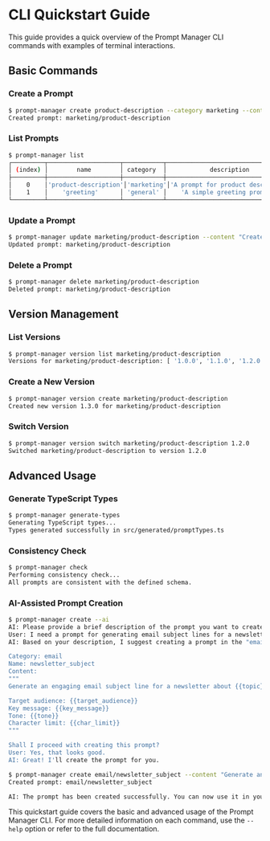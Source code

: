 # CLI Quickstart Guide

This guide provides a quick overview of the Prompt Manager CLI commands with examples of terminal interactions.

## Basic Commands

### Create a Prompt

```bash
$ prompt-manager create product-description --category marketing --content "Create a compelling product description for {{product_name}}. Key features: {{features}}. Target audience: {{target_audience}}. Tone: {{tone}}. Word limit: {{word_limit}}"
Created prompt: marketing/product-description
```

### List Prompts

```bash
$ prompt-manager list
┌─────────┬────────────────────┬───────────┬─────────────────────────────────────┐
│ (index) │        name        │ category  │            description              │
├─────────┼────────────────────┼───────────┼─────────────────────────────────────┤
│    0    │'product-description'│'marketing'│'A prompt for product descriptions' │
│    1    │    'greeting'      │ 'general' │    'A simple greeting prompt'       │
└─────────┴────────────────────┴───────────┴─────────────────────────────────────┘
```

### Update a Prompt

```bash
$ prompt-manager update marketing/product-description --content "Create an engaging product description for {{product_name}}. Highlight these key features: {{features}}. Appeal to this target audience: {{target_audience}}. Use a {{tone}} tone. Stay within {{word_limit}} words."
Updated prompt: marketing/product-description
```

### Delete a Prompt

```bash
$ prompt-manager delete marketing/product-description
Deleted prompt: marketing/product-description
```

## Version Management

### List Versions

```bash
$ prompt-manager version list marketing/product-description
Versions for marketing/product-description: [ '1.0.0', '1.1.0', '1.2.0' ]
```

### Create a New Version

```bash
$ prompt-manager version create marketing/product-description
Created new version 1.3.0 for marketing/product-description
```

### Switch Version

```bash
$ prompt-manager version switch marketing/product-description 1.2.0
Switched marketing/product-description to version 1.2.0
```

## Advanced Usage

### Generate TypeScript Types

```bash
$ prompt-manager generate-types
Generating TypeScript types...
Types generated successfully in src/generated/promptTypes.ts
```

### Consistency Check

```bash
$ prompt-manager check
Performing consistency check...
All prompts are consistent with the defined schema.
```

### AI-Assisted Prompt Creation

```bash
$ prompt-manager create --ai
AI: Please provide a brief description of the prompt you want to create.
User: I need a prompt for generating email subject lines for a newsletter.
AI: Based on your description, I suggest creating a prompt in the "email" category. Here's a draft:

Category: email
Name: newsletter_subject
Content:
"""
Generate an engaging email subject line for a newsletter about {{topic}}.

Target audience: {{target_audience}}
Key message: {{key_message}}
Tone: {{tone}}
Character limit: {{char_limit}}
"""

Shall I proceed with creating this prompt?
User: Yes, that looks good.
AI: Great! I'll create the prompt for you.

$ prompt-manager create email/newsletter_subject --content "Generate an engaging email subject line for a newsletter about {{topic}}.\n\nTarget audience: {{target_audience}}\nKey message: {{key_message}}\nTone: {{tone}}\nCharacter limit: {{char_limit}}"
Created prompt: email/newsletter_subject

AI: The prompt has been created successfully. You can now use it in your email marketing campaigns to generate newsletter subject lines.
```

This quickstart guide covers the basic and advanced usage of the Prompt Manager CLI. For more detailed information on each command, use the `--help` option or refer to the full documentation.
